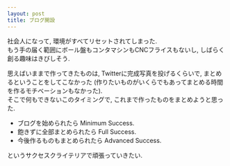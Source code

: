 ```yaml
---
layout: post
title: ブログ開設
---
```


社会人になって, 環境がすべてリセットされてしまった.  
もう手の届く範囲にボール盤もコンタマシンもCNCフライスもないし, しばらく創る趣味はきびしそう.  

思えばいままで作ってきたものは, Twitterに完成写真を投げるくらいで, まとめるということをしてこなかった (作りたいものがいくらでもあってまとめる時間を作るモチベーションもなかった).  
そこで何もできないこのタイミングで, これまで作ったものをまとめようと思った.  

* ブログを始められたら Minimum Success.  
* 飽きずに全部まとめられたら Full Success.  
* 今後作るものもまとめられたら Advanced Success.  

というサクセスクライテリアで頑張っていきたい.  
